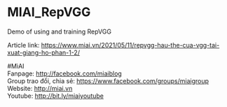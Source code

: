 # MIAI_RepVGG
Demo of using and training RepVGG


Article link:  https://www.miai.vn/2021/05/11/repvgg-hau-the-cua-vgg-tai-xuat-giang-ho-phan-1-2/

#MìAI <br>
Fanpage: http://facebook.com/miaiblog<br>
Group trao đổi, chia sẻ: https://www.facebook.com/groups/miaigroup<br>
Website: http://miai.vn<br>
Youtube: http://bit.ly/miaiyoutube<br>
